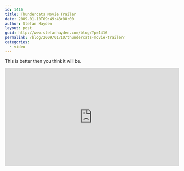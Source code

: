 ```yaml
---
id: 1416
title: Thundercats Movie Trailer
date: 2009-01-10T09:49:43+00:00
author: Stefan Hayden
layout: post
guid: http://www.stefanhayden.com/blog/?p=1416
permalink: /blog/2009/01/10/thundercats-movie-trailer/
categories:
  - video
---
```

This is better then you think it will be.

<iframe width="560" height="315" src="https://www.youtube.com/embed/fb50GMmY5nk" title="YouTube video player" frameborder="0" allow="accelerometer; autoplay; clipboard-write; encrypted-media; gyroscope; picture-in-picture" allowfullscreen></iframe>

